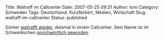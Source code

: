 Title: Wallraff im Callcenter
Date: 2007-05-25 09:31
Author: tom
Category: Schweden
Tags: Deutschland, KurzNotiert, Medien, Wirtschaft
Slug: wallraff-im-callcenter
Status: published

Günter [wallrafft
wieder](http://www.zeit.de/2007/22/Guenter-Wallraff?page=all), diesmal
in einem Callcenter. Sein Name ist im Schwedischen [sprichwörtlich
geworden](http://www.fiket.de/2006/07/02/wort-der-woche-wallraffa/).

